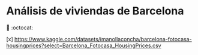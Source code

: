 # Análisis de viviendas de Barcelona

:metal: :octocat:

[x]  https://www.kaggle.com/datasets/imanollaconcha/barcelona-fotocasa-housingprices?select=Barcelona_Fotocasa_HousingPrices.csv
